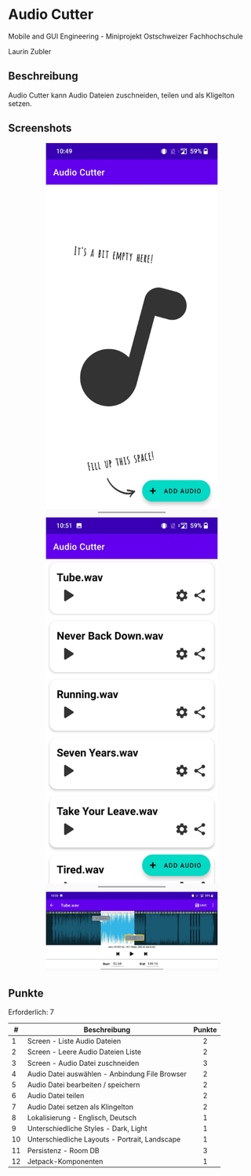 # Audio Cutter
Mobile and GUI Engineering - Miniprojekt
Ostschweizer Fachhochschule

Laurin Zubler

## Beschreibung
Audio Cutter kann Audio Dateien zuschneiden, teilen und als Kligelton setzen.

## Screenshots
<p align="center">
  <img src="/screenshots/AudioCutter_Screenshot3.png" width="350" title="Screenshot 1">
  <img src="/screenshots/AudioCutter_Screenshot1.png" width="350" title="Screenshot 2">
  <img src="/screenshots/AudioCutter_Screenshot2.png" width="350" title="Screenshot 3">
</p>

## Punkte
Erforderlich: 7

| **#** | **Beschreibung**                               | **Punkte** |
|-------|------------------------------------------------|:----------:|
| 1     | Screen - Liste Audio Dateien                   |     2      |
| 2     | Screen - Leere Audio Dateien Liste             |     2      |
| 3     | Screen - Audio Datei zuschneiden               |     3      |
| 4     | Audio Datei auswählen - Anbindung File Browser |     2      |
| 5     | Audio Datei bearbeiten / speichern             |     2      |
| 6     | Audio Datei teilen                             |     2      |
| 7     | Audio Datei setzen als Klingelton              |     2      |
| 8     | Lokalisierung - Englisch, Deutsch              |     1      |
| 9     | Unterschiedliche Styles - Dark, Light          |     1      |
| 10    | Unterschiedliche Layouts - Portrait, Landscape |     1      |
| 11    | Persistenz - Room DB                           |     3      |
| 12    | Jetpack-Komponenten                            |     1      |
